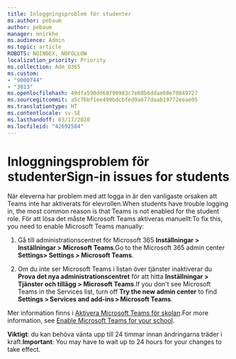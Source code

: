 ```yaml
---
title: Inloggningsproblem för studenter
ms.author: pebaum
author: pebaum
manager: mnirkhe
ms.audience: Admin
ms.topic: article
ROBOTS: NOINDEX, NOFOLLOW
localization_priority: Priority
ms.collection: Adm_O365
ms.custom:
- "9000744"
- "3813"
ms.openlocfilehash: 49dfa590dd68790983c7e68b6ddae60e70849727
ms.sourcegitcommit: a5c7bbf1ee499bdcbfed9a677daab19772eeae05
ms.translationtype: HT
ms.contentlocale: sv-SE
ms.lasthandoff: 03/17/2020
ms.locfileid: "42692584"
---
```

# <a name="sign-in-issues-for-students"></a><span data-ttu-id="3ab07-102">Inloggningsproblem för studenter</span><span class="sxs-lookup"><span data-stu-id="3ab07-102">Sign-in issues for students</span></span>

<span data-ttu-id="3ab07-103">När eleverna har problem med att logga in är den vanligaste orsaken att Teams inte har aktiverats för elevrollen.</span><span class="sxs-lookup"><span data-stu-id="3ab07-103">When students have trouble logging in, the most common reason is that Teams is not enabled for the student role.</span></span> <span data-ttu-id="3ab07-104">För att lösa det måste Microsoft Teams aktiveras manuellt:</span><span class="sxs-lookup"><span data-stu-id="3ab07-104">To fix this, you need to enable Microsoft Teams manually:</span></span>

1. <span data-ttu-id="3ab07-105">Gå till administrationscentret för Microsoft 365 **Inställningar > Inställningar > Microsoft Teams**.</span><span class="sxs-lookup"><span data-stu-id="3ab07-105">Go to the Microsoft 365 admin center **Settings> Settings > Microsoft Teams**.</span></span> 

2. <span data-ttu-id="3ab07-106">Om du inte ser Microsoft Teams i listan över tjänster inaktiverar du **Prova det nya administrationscentret** för att hitta **Inställningar > Tjänster och tillägg > Microsoft Teams**.</span><span class="sxs-lookup"><span data-stu-id="3ab07-106">If you don't see Microsoft Teams in the Services list, turn off **Try the new admin center** to find **Settings > Services and add-ins > Microsoft Teams**.</span></span> 

<span data-ttu-id="3ab07-107">Mer information finns i [Aktivera Microsoft Teams för skolan](https://docs.microsoft.com/microsoft-365/education/intune-edu-trial/enable-microsoft-teams#enable-microsoft-teams-for-your-school-1).</span><span class="sxs-lookup"><span data-stu-id="3ab07-107">For more information, see [Enable Microsoft Teams for your school](https://docs.microsoft.com/microsoft-365/education/intune-edu-trial/enable-microsoft-teams#enable-microsoft-teams-for-your-school-1).</span></span> 

<span data-ttu-id="3ab07-108">**Viktigt**: du kan behöva vänta upp till 24 timmar innan ändringarna träder i kraft.</span><span class="sxs-lookup"><span data-stu-id="3ab07-108">**Important**: You may have to wait up to 24 hours for your changes to take effect.</span></span>

 
